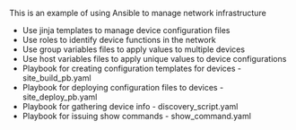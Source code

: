 This is an example of using Ansible to manage network infrastructure
- Use jinja templates to manage device configuration files
- Use roles to identify device functions in the network
- Use group variables files to apply values to multiple devices
- Use host variables files to apply unique values to device configurations
- Playbook for creating configuration templates for devices - site_build_pb.yaml
- Playbook for deploying configuration files to devices - site_deploy_pb.yaml
- Playbook for gathering device info - discovery_script.yaml
- Playbook for issuing show commands - show_command.yaml


